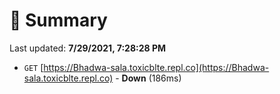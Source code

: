 # 📖 Summary
Last updated: **7/29/2021, 7:28:28 PM**

- `GET` [https://Bhadwa-sala.toxicblte.repl.co](https://Bhadwa-sala.toxicblte.repl.co) - **Down** (186ms)

